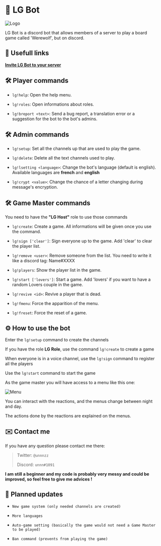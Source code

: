 # 🐺 LG Bot

![Logo](https://www.loups-garous-en-ligne.com/jeu/assets/images/carte2.png)

LG Bot is a discord bot that allows members of a server to play a board game called 'Werewolf', but on discord.

## 📌 Usefull links

[**Invite LG Bot to your server**](https://discord.com/oauth2/authorize?client_id=683468750582054937&permissions=536734712&scope=bot)

## 🛠️ Player commands

* `lg!help`: Open the help menu.

* `lg!roles`: Open informations about roles.

* `lg!breport <text>`: Send a bug report, a translation error or a suggestion for the bot to the bot's admins.

## 🛠️ Admin commands

* `lg!setup`: Set all the channels up that are used to play the game.

* `lg!delete`: Delete all the text channels used to play.

* `lg!lsetting <language>`: Change the bot's language (default is english). Available languages are **french** and **english**

* `lg!crypt <value>`: Change the chance of a letter changing during message's encryption.

## 🛠️ Game Master commands

You need to have the **"LG Host"** role to use those commands

* `lg!create`: Create a game. All informations will be given once you use the command.

* `lg!sign ['clear']`: Sign everyone up to the game. Add 'clear' to clear the player list.

* `lg!remove <user>`: Remove someone from the list. You need to write it like a discord tag: Name#XXXX

* `lg!players`: Show the player list in the game.

* `lg!start ['lovers']`: Start a game. Add 'lovers' if you want to have a random Lovers couple in the game.

* `lg!revive <id>`: Revive a player that is dead.

* `lg!fmenu`: Force the apparition of the menu.

* `lg!freset`: Force the reset of a game.

## ⚙️ How to use the bot

Enter the `lg!setup` command to create the channels

If you have the role **LG Role**, use the command `lg!create` to create a game

When everyone is in a voice channel, use the `lg!sign` command to register all the players

Use the `lg!start` command to start the game

As the game master you will have access to a menu like this one:

![Menu](https://i.ibb.co/pvdr4kh/Capture.png)

You can interact with the reactions, and the menus change between night and day.

The actions done by the reactions are explained on the menus.

## ✉️ Contact me

If you have any question please contact me there:

> Twitter: `@unnnzz`
>
> Discord: `unnn#1091`

**I am still a beginner and my code is probably very messy and could be improved, so feel free to give me advices !**

## 📗 Planned updates

* `New game system (only needed channels are created)`

* `More languages`

* `Auto-game setting (basically the game would not need a Game Master to be played)`

* `Ban command (prevents from playing the game)`
